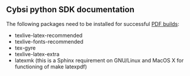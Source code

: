 Cybsi python SDK documentation
------------------------------

The following packages need to be installed for successful [PDF builds](https://www.sphinx-doc.org/en/master/usage/builders/index.html#sphinx.builders.latex.LaTeXBuilder):

- texlive-latex-recommended
- texlive-fonts-recommended
- tex-gyre
- texlive-latex-extra
- latexmk (this is a Sphinx requirement on GNU/Linux and MacOS X for functioning of make latexpdf)